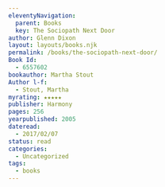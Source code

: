 ```yaml
---
eleventyNavigation:
  parent: Books
  key: The Sociopath Next Door
author: Glenn Dixon
layout: layouts/books.njk
permalink: /books/the-sociopath-next-door/
Book Id:
  - 6557602
bookauthor: Martha Stout
Author l-f:
  - Stout, Martha
myrating: ★★★★★
publisher: Harmony
pages: 256
yearpublished: 2005
dateread:
  - 2017/02/07
status: read
categories:
  - Uncategorized
tags:
  - books
---
```

